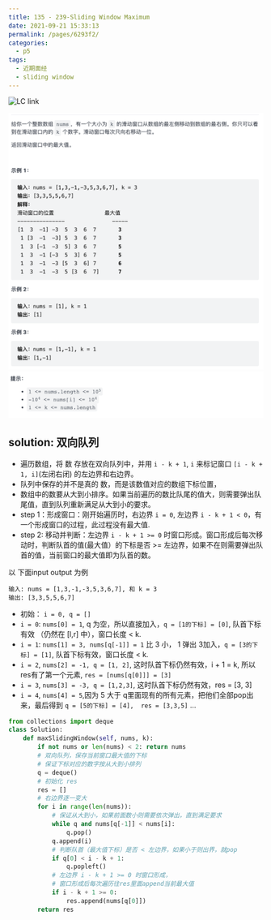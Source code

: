 ```yaml
---
title: 135 - 239-Sliding Window Maximum
date: 2021-09-21 15:33:13
permalink: /pages/6293f2/
categories:
  - p5
tags:
  - 近期面经
  - sliding window
---
```

![LC link](https://leetcode.com/problems/sliding-window-maximum/)


![](https://raw.githubusercontent.com/emmableu/image/master/239-0.png)
![](https://raw.githubusercontent.com/emmableu/image/master/239-1.png)

## solution: 双向队列

- 遍历数组，将 数 存放在双向队列中，并用 `i - k + 1`, `i` 来标记窗口 `[i - k + 1, i]`(左闭右闭) 的左边界和右边界。
- 队列中保存的并不是真的 数，而是该数值对应的数组下标位置，
- 数组中的数要从大到小排序。如果当前遍历的数比队尾的值大，则需要弹出队尾值，直到队列重新满足从大到小的要求。
- step 1：形成窗口：刚开始遍历时，右边界 `i = 0`, 左边界 `i - k + 1 < 0`，有一个形成窗口的过程，此过程没有最大值.
- step 2:  移动并判断：左边界 `i - k + 1 >= 0` 时窗口形成。窗口形成后每次移动时，判断队首的值(最大值）的下标是否 >= 左边界，如果不在则需要弹出队首的值，当前窗口的最大值即为队首的数。

以 下面input output 为例
```
输入: nums = [1,3,-1,-3,5,3,6,7], 和 k = 3
输出: [3,3,5,5,6,7]
```
- 初始： `i = 0, q = []`
- `i = 0`: `nums[0] = 1`, q 为空，所以直接加入，`q = [1的下标] = [0]`, 队首下标有效 （仍然在 [l,r] 中），窗口长度 < k.
- `i = 1`: `nums[1] = 3, nums[q[-1]] = 1` 比 3 小， 1 弹出 3加入，`q = [3的下标] = [1]`, 队首下标有效，窗口长度 < k.
- `i = 2`, `nums[2] = -1, q = [1, 2]`, 这时队首下标仍然有效，i + 1 = k, 所以res有了第一个元素, `res = [nums[q[0]]] = [3]`
- `i = 3`, `nums[3] = -3, q = [1,2,3]`, 这时队首下标仍然有效，res = [3, 3]
- `i = 4`, `nums[4] = 5`,因为 5 大于 q里面现有的所有元素，把他们全部pop出来，最后得到 `q = [5的下标] = [4],  res = [3,3,5]`
...

```python
from collections import deque
class Solution:
    def maxSlidingWindow(self, nums, k):
        if not nums or len(nums) < 2: return nums
        # 双向队列，保存当前窗口最大值的下标
        # 保证下标对应的数字按从大到小排列 
        q = deque()
        # 初始化 res
        res = []  
        # 右边界逐一变大
        for i in range(len(nums)):
            # 保证从大到小，如果前面数小则需要依次弹出，直到满足要求
            while q and nums[q[-1]] < nums[i]:
                q.pop()
            q.append(i)
            # 判断队首（最大值下标）是否 < 左边界，如果小于则出界，就pop
            if q[0] < i - k + 1:
                q.popleft()
            # 左边界 i - k + 1 >= 0 时窗口形成，
            # 窗口形成后每次遍历往res里面append当前最大值
            if i - k + 1 >= 0:
                res.append(nums[q[0]])
        return res
```
